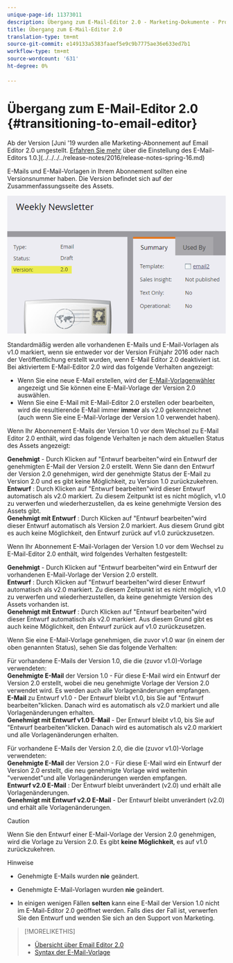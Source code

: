 ```yaml
---
unique-page-id: 11373011
description: Übergang zum E-Mail-Editor 2.0 - Marketing-Dokumente - Produktdokumentation
title: Übergang zum E-Mail-Editor 2.0
translation-type: tm+mt
source-git-commit: e149133a5383faaef5e9c9b7775ae36e633ed7b1
workflow-type: tm+mt
source-wordcount: '631'
ht-degree: 0%

---
```



# Übergang zum E-Mail-Editor 2.0 {#transitioning-to-email-editor}

Ab der Version [Juni &#39;19 wurden alle Marketing-Abonnement auf Email Editor 2.0 umgestellt. [Erfahren Sie mehr](https://nation.marketo.com/docs/DOC-7038) über die Einstellung des E-Mail-Editors 1.0.](../../../../release-notes/2016/release-notes-spring-16.md)

E-Mails und E-Mail-Vorlagen in Ihrem Abonnement sollten eine Versionsnummer haben. Die Version befindet sich auf der Zusammenfassungsseite des Assets.

![](assets/five-5.png)

Standardmäßig werden alle vorhandenen E-Mails und E-Mail-Vorlagen als v1.0 markiert, wenn sie entweder vor der Version Frühjahr 2016 oder nach der Veröffentlichung erstellt wurden, wenn E-Mail Editor 2.0 deaktiviert ist. Bei aktiviertem E-Mail-Editor 2.0 wird das folgende Verhalten angezeigt:

* Wenn Sie eine neue E-Mail erstellen, wird der [E-Mail-Vorlagenwähler](email-template-picker-overview.md) angezeigt und Sie können eine E-Mail-Vorlage der Version 2.0 auswählen.
* Wenn Sie eine E-Mail mit E-Mail-Editor 2.0 erstellen oder bearbeiten, wird die resultierende E-Mail immer **immer** als v2.0 gekennzeichnet (auch wenn Sie eine E-Mail-Vorlage der Version 1.0 verwendet haben).

Wenn Ihr Abonnement E-Mails der Version 1.0 vor dem Wechsel zu E-Mail Editor 2.0 enthält, wird das folgende Verhalten je nach dem aktuellen Status des Assets angezeigt:

**Genehmigt**  - Durch Klicken auf &quot;Entwurf bearbeiten&quot;wird ein Entwurf der genehmigten E-Mail der Version 2.0 erstellt. Wenn Sie dann den Entwurf der Version 2.0 genehmigen, wird der genehmigte Status der E-Mail zu Version 2.0 und es gibt keine Möglichkeit, zu Version 1.0 zurückzukehren.\
**Entwurf** : Durch Klicken auf &quot;Entwurf bearbeiten&quot;wird dieser Entwurf automatisch als v2.0 markiert. Zu diesem Zeitpunkt ist es nicht möglich, v1.0 zu verwerfen und wiederherzustellen, da es keine genehmigte Version des Assets gibt.\
**Genehmigt mit Entwurf** : Durch Klicken auf &quot;Entwurf bearbeiten&quot;wird dieser Entwurf automatisch als Version 2.0 markiert. Aus diesem Grund gibt es auch keine Möglichkeit, den Entwurf zurück auf v1.0 zurückzusetzen.

Wenn Ihr Abonnement E-Mail-Vorlagen der Version 1.0 vor dem Wechsel zu E-Mail-Editor 2.0 enthält, wird folgendes Verhalten festgestellt:

**Genehmigt**  - Durch Klicken auf &quot;Entwurf bearbeiten&quot;wird ein Entwurf der vorhandenen E-Mail-Vorlage der Version 2.0 erstellt.\
**Entwurf** : Durch Klicken auf &quot;Entwurf bearbeiten&quot;wird dieser Entwurf automatisch als v2.0 markiert. Zu diesem Zeitpunkt ist es nicht möglich, v1.0 zu verwerfen und wiederherzustellen, da keine genehmigte Version des Assets vorhanden ist.\
**Genehmigt mit Entwurf** : Durch Klicken auf &quot;Entwurf bearbeiten&quot;wird dieser Entwurf automatisch als v2.0 markiert. Aus diesem Grund gibt es auch keine Möglichkeit, den Entwurf zurück auf v1.0 zurückzusetzen.

Wenn Sie eine E-Mail-Vorlage genehmigen, die zuvor v1.0 war (in einem der oben genannten Status), sehen Sie das folgende Verhalten:

Für vorhandene E-Mails der Version 1.0, die die (zuvor v1.0)-Vorlage verwendeten:\
**Genehmigte E-Mail**  der Version 1.0 - Für diese E-Mail wird ein Entwurf der Version 2.0 erstellt, wobei die neu genehmigte Vorlage der Version 2.0 verwendet wird. Es werden auch alle Vorlagenänderungen empfangen.\
**E-Mail**  zu Entwurf v1.0 - Der Entwurf bleibt v1.0, bis Sie auf &quot;Entwurf bearbeiten&quot;klicken. Danach wird es automatisch als v2.0 markiert und alle Vorlagenänderungen erhalten.\
**Genehmigt mit Entwurf v1.0 E-Mail**  - Der Entwurf bleibt v1.0, bis Sie auf &quot;Entwurf bearbeiten&quot;klicken. Danach wird es automatisch als v2.0 markiert und alle Vorlagenänderungen erhalten.

Für vorhandene E-Mails der Version 2.0, die die (zuvor v1.0)-Vorlage verwendeten:\
**Genehmigte E-Mail**  der Version 2.0 - Für diese E-Mail wird ein Entwurf der Version 2.0 erstellt, die neu genehmigte Vorlage wird weiterhin &quot;verwendet&quot;und alle Vorlagenänderungen werden empfangen.\
**Entwurf v2.0 E-Mail** : Der Entwurf bleibt unverändert (v2.0) und erhält alle Vorlagenänderungen.\
**Genehmigt mit Entwurf v2.0 E-Mail**  - Der Entwurf bleibt unverändert (v2.0) und erhält alle Vorlagenänderungen.

>[!CAUTION]
>
>Wenn Sie den Entwurf einer E-Mail-Vorlage der Version 2.0 genehmigen, wird die Vorlage zu Version 2.0. Es gibt **keine Möglichkeit**, es auf v1.0 zurückzukehren.

Hinweise

* Genehmigte E-Mails wurden **nie** geändert.

* Genehmigte E-Mail-Vorlagen wurden **nie** geändert.

* In einigen wenigen Fällen **selten** kann eine E-Mail der Version 1.0 nicht im E-Mail-Editor 2.0 geöffnet werden. Falls dies der Fall ist, verwerfen Sie den Entwurf und wenden Sie sich an den Support von Marketing.

>[!MORELIKETHIS]
>
>* [Übersicht über Email Editor 2.0](email-editor-v2-0-overview.md)
>* [Syntax der E-Mail-Vorlage](email-template-syntax.md)

>



